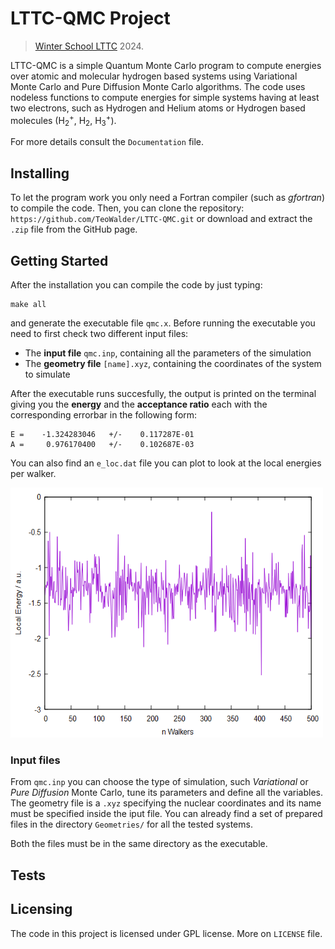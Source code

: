# LTTC-QMC Project
> [Winter School LTTC](https://www.lcpq.ups-tlse.fr/lttc/) 2024.

LTTC-QMC is a simple Quantum Monte Carlo program to compute energies over atomic and molecular hydrogen based systems using Variational Monte Carlo and Pure Diffusion Monte Carlo algorithms.
The code uses nodeless functions to compute energies for simple systems having at least two electrons, such as Hydrogen and Helium atoms or Hydrogen based molecules (H<sub>2</sub><sup>+</sup>, H<sub>2</sub>, H<sub>3</sub><sup>+</sup>).

For more details consult the ```Documentation``` file.

## Installing
To let the program work you only need a Fortran compiler (such as *gfortran*) to compile the code.
Then, you can clone the repository: ```https://github.com/TeoWalder/LTTC-QMC.git``` 
or download and extract the `.zip` file from the GitHub page.

## Getting Started
After the installation you can compile the code by just typing:
```
make all
```
and generate the executable file ```qmc.x```.
Before running the executable you need to first check two different input files:

- The **input file** ```qmc.inp```, containing all the parameters of the simulation
- The **geometry file** ```[name].xyz```, containing the coordinates of the system to simulate

After the executable runs succesfully, the output is printed on the terminal giving you the **energy** and the **acceptance ratio** each with the corresponding errorbar in the following form:

```
E =    -1.324283046   +/-    0.117287E-01
A =     0.976170400   +/-    0.102687E-03
```
You can also find an ```e_loc.dat``` file you can plot to look at the local energies per walker.

<img src="plot_example.png" width="500" height="400">

### Input files
From ```qmc.inp``` you can choose the type of simulation, such *Variational* or *Pure Diffusion* Monte Carlo, tune its parameters and define all the variables.
The geometry file is a ```.xyz``` specifying the nuclear coordinates and its name must be specified inside the iput file. You can already find a set of prepared files in the directory ```Geometries/``` for all the tested systems.

Both the files must be in the same directory as the executable.

## Tests

## Licensing
The code in this project is licensed under GPL license. More on ```LICENSE``` file.
